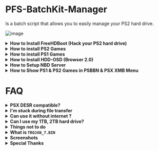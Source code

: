 # PFS-BatchKit-Manager
Is a batch script that allows you to easily manage your PS2 hard drive.

![image](https://user-images.githubusercontent.com/22562949/152685787-f7b0dd25-8731-4b13-aa49-e0b9e5ed09c9.png)

<details>
  <summary> <h7> <b> How to Install FreeHDBoot (Hack your PS2 hard drive) </b> </h7> </summary>
   <p>
     
IMPORTANT! If you have already Formatted and installed FreeHDBoot (From HDD), you don't need to do this.       
     
If you installed Premade FreeHDBoot image with HDD Raw Copy Please format your hard drive by following all the steps below.

1) In PFS BatchKit Manager Go to `Advanced menu` > `HDD Management`
     
2) Choose option 8 `Hack your HDD To PS2 Format` `(This is only intended to be used as an entry point for the PS2.)`
     
3) After the hacking put your HDD in your PS2 and format your hard drive with wLaunchELF.      
In wLaunchELF do this `FileBrowser` > `MISC` > `HDDManager` > `Press R1` > `Format` and confirm.
     
4) Now `Press R1` > `Create` Type `+OPL` And Select `OK`
    
5) Choose the size of your partition          
   it will depend on your use if you plan to use the Virtual Memory Card for each game it is preferable to have a large partition size     
  
   Choose `768`  if your HDD size is smaller than `500gb`       
   Choose `2560` if your HDD size is larger than `500gb`   
     
   If you do not intend to use the Virtual Memory Card for each game you can choose `512`
     
   Now Press Circle and OK to continue             
   Note: sometimes during the creation of the partition, he will be able to name it in `+OPL1` , it will have to be renamed to `+OPL`
 
6) Copy the contents of the !COPY_TO_USB_ROOT folder to the root of your USB drive                
 `Your usb key must be in FAT32 format`

7) Install FreeHDBoot (From HDD).
In wLaunchELF do this `FileBrowser` > `Mass` > `APPS` > `FreeMcBoot` > `FMCBInstaller.elf` Press Circle for Launch > `Press R1` > `Install FHDB` (From HDD)

8) Your hard drive will be properly formatted and hacked after that
  ------
     
   </p>
</details>


<details>
  <summary> <h7> <b> How to install PS2 Games </b> </h7> </summary>
   <p>
     
NOTE Before installing your games, it is strongly recommended to create the `+OPL` partition
     
Copy your `.BIN/CUE` in CD Folder
     
Copy your `.ISO` in DVD Folder

Copy your `.ZSO` to the DVD folder
     
In PFS BatchKit Manager Choose `Transfer PS2 Games`
     
  ------
   </p>
</details>


<details>
  <summary> <h7> <b> How to install PS1 Games </b> </h7> </summary>
   <p>
     
Copy your .BIN/CUE in POPS Folder

1) Transfer POPS-Binaries
2) Go to the `Advanced menu` > `Conversion`
3) Choose Convert .BIN/CUE To .VCD
4) Create `__.POPS` Partition `Choose an appropriate size according to the number of games you want to install`
5) Transfer your PS1 Games
     
  ------
   </p>
</details>


<details>
  <summary> <h7> <b> How to Install HDD-OSD (Browser 2.0) </b> </h7> </summary>
   <p>

NOTE: You need to find the correct files to be able to install the HDD-OSD.                  
for copyright reasons I cannot provide you with these files `hddosd-1.10-u.7z`  
     
1) Install FreeHDBoot (From HDD)
2) Create `+OPL` Partition
3) Go to the `Advanced menu` > `HDD-OSD/PSBBN/XMB` Install HDD-OSD
4) In `Partition Management` Inject OPL-Launcher (For PS2 games you want to run from HDD-OSD)
     
  ------
   </p>
</details>

<details>
  <summary> <h7> <b> How to Setup NBD Server </b> </h7> </summary>
   <p>

`Obviously this method won't work for PS2/HDD network adapters that don't have a working network port (i.e. gamestar`
       
     
1) Go to `Advanced menu` > `HDDManagement` > `NBD Server`

2) Choose `Install/Update NBD Driver` (You will be asked to restart the computer to activate test mode)

3) After restarting Repeat steps 1 and 2 You will not need to restart your computer this time

4) A window should warn you if you want to install the driver Confirm install the driver                              
(If the driver refuses to install, you will have to go into your computer's bios and disable Secureboot UEFI)

5) After installing the driver Turn on your PS2 go to OPL (Compatible NBD [__Download Here__](https://raw.githubusercontent.com/GDX-X/PFS-BatchKit-Manager/main/PFS-BatchKit-Manager/HDD-OSD/OPNPS2LD.ELF)) 
     
6) In OPL Go to `Settings` > `Enable Write Operation` `ON` Select `OK` For save
   
7) Still in OPL Go to `Network Settings` and write down the `IP Address` Now go back to the menu and Go to `Start NBD Server`       
(if it works, the following message should appear `NBD Server Running...`)     
     
8) Now In PFS Batchkit Manager Go to `Advanced menu` > `HDDManagement` > `NBD Server` > `Mount Device`

9) Type in the IP address of your PS2 that you wrote down                                                       

10) Normally if all goes well, your hard drive should be connected to your pc as local hard drive                    
(You can check in `Show list of mounted devices` InstanceName PS2HDD)
     
Now you can use all features of PFS Batchkit Manager!
   

  ------
   </p>
</details>

<details>
  <summary> <h7> <b> How to Show PS1 & PS2 Games in PSBBN & PSX XMB Menu </b> </h7> </summary>
   <p>

1) Connect your PS2 Or PSX HDD With NBD Server Or locally
2) Install PS2 Games
3) Go to the `Advanced menu` > `HDD-OSD/PSBBN/XMB` > `Partitions Management` 
4) Choose Convert a PS2 game for PSBBN & XMB Menu

NOTE: For PS1 games, install them as a partition, everything will be done automatically
     
  ------
   </p>
</details>


# FAQ

<details>
  <summary> <h7> <b> PSX DESR compatible? </code>  </b> </h7> </summary>
   <p>
  
  Yes, all models are supported
  
  PSX V1 5000, 7000, 5100, 7100                
  PSX V2 5500, 7500, 5700, 7700
  
  NOTE:
  In HDD Management menu                     
  Do Not Format your PSX hard drive           
  Do Not Use Option Hack PS2 HDD

 ------
   </p>
</details>

<details>
  <summary> <h7> <b> I'm stuck during file transfer </code>  </b> </h7> </summary>
   <p>
  
If you get stuck during file transfer, it means your partition is full or corrupted.

You have to delete it and recreate one with an appropriate size

 ------
   </p>
</details>


<details>
  <summary> <h7> <b> Can use it without internet ?  </b> </h7> </summary>
   <p>
     
  Yes you can use it without internet
     
  ------
   </p>
</details>

<details>
  <summary> <h7> <b> Can I use my 1TB, 2TB hard drive? </b> </h7> </summary>
   <p>

Yes Support up to 2TB Maximum
     
  ------
   </p>
</details>

<details>
  <summary> <h7> <b> Things not to do </code>  </b> </h7> </summary>
   <p>
     
  Do not use the Expand option in wLaunchELF, it may corrupt your hard drive 
  
  ------
   </p>
</details>

<details>
  <summary> <h7> <b> What is <code>TROJAN_7.BIN</code>  </b> </h7> </summary>
   <p>
     
It's a patch for PS1 games that fixes some bugs.
     
you can find it [__here__](https://www.psx-place.com/threads/popstarter.19139/page-8#post-298564)
     
  ------
   </p>
</details>

<details>
  <summary> <h7> <b> Screenshots </b> </h7> </summary>
   <p>

![image](https://user-images.githubusercontent.com/22562949/152686188-325fe89d-c02c-4908-a517-2751774fcc9f.png)
     
![image](https://user-images.githubusercontent.com/22562949/152685686-1a12ed0d-93fc-4eeb-8971-28fb0db95152.png)
     
![PFSInstall](https://user-images.githubusercontent.com/22562949/177049531-475f18ad-f0d6-4d7f-9d9e-4eb93b39ee94.png)

![ae3d5a45181942f225fe4657b1b0a8d8](https://user-images.githubusercontent.com/22562949/170713114-5154c779-92f6-4917-bf83-89f2bd313396.png)

![PSX_XMB_Games_Final_1_Cropped](https://user-images.githubusercontent.com/22562949/170713170-a96cf172-879b-43ae-9863-044e7182452e.png)


  ------
   </p>
</details>

<details>
  <summary> <h7> <b> Special Thanks </b> </h7> </summary>
   <p>
 
AkuHAK, Roland, Uyjulian For maintaining and improving hdl_dump and pfsshell.

NeMesiS, Dekkit Rs1n For making me want to create this script.

krHACKen For mbr.img and POPStarter and CUE2POPS

El_isra For POPS-VCD-ID-Extractor and DiagBox.

LopoTRI For the tests carried out.

TnA For giving me some ideas to add to the script.

Roland For NBD Server

SpaceCoyote For PS1 games covers HDD-OSD

Thanks to the other people I may have forgotten who have contributed to the PS2 scene!

  ------
   </p>
</details>

